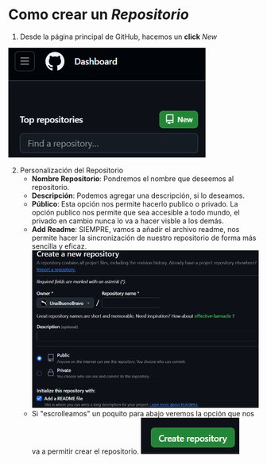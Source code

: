 # Como crear un _Repositorio_

1. Desde la página principal de GitHub, hacemos un __click__ *New* 

![Foto "New_repo"](https://github.com/UnaiBuenoBravo/aprendizaje/blob/main/GitHub_Creacion_Repo/New_repo.png "New_repo")

2. Personalización del Repositorio
    + __Nombre Repositorio__: Pondremos el nombre que deseemos al repositorio.
    + __Descripción__: Podemos agregar una descripción, si lo deseamos.
    + __Público__: Esta opción nos permite hacerlo publico o privado. La opción publico nos permite que sea accesible a todo mundo, el privado en cambio nunca lo va a hacer visble a los demás. 
    + __Add Readme__: SIEMPRE, vamos a añadir el archivo readme, nos permite hacer la sincronización de nuestro repositorio de forma más sencilla y eficaz.
    ![Foto "Personalizacion_repo"](https://github.com/UnaiBuenoBravo/aprendizaje/blob/main/GitHub_Creacion_Repo/Personalizacion_repo.png "Personalizacion_repo")
    + Si "escrolleamos" un poquito para abajo veremos la opción que nos va a permitir crear el repositorio.
    ![Foto "create_repo"](https://github.com/UnaiBuenoBravo/aprendizaje/blob/main/GitHub_Creacion_Repo/create_repo.png "create_repo")